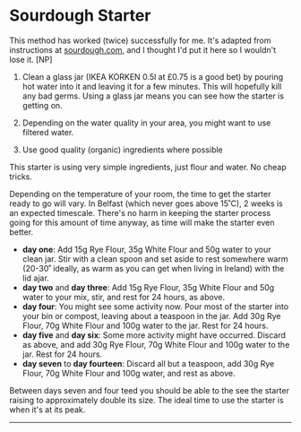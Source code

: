 # Sourdough Starter

This method has worked (twice) successfully for me. It's adapted from instructions at [sourdough.com](http://sourdough.com/blog/sourdom/beginners-blog-starter-scratch), and I thought I'd put it here so I wouldn't lose it. [NP]

1. Clean a glass jar (IKEA KORKEN 0.5l at £0.75 is a good bet) by pouring hot water into it and leaving it for a few minutes. This will hopefully kill any bad germs. Using a glass jar means you can see how the starter is getting on.

2. Depending on the water quality in your area, you might want to use filtered water.

3. Use good quality (organic) ingredients where possible

This starter is using very simple ingredients, just flour and water. No cheap tricks.

Depending on the temperature of your room, the time to get the starter ready to go will vary. In Belfast (which never goes above 15˚C), 2 weeks is an expected timescale. There's no harm in keeping the starter process going for this amount of time anyway, as time will make the starter even better.

* __day one__: Add 15g Rye Flour, 35g White Flour and 50g water to your clean jar. Stir with a clean spoon and set aside to rest somewhere warm (20-30˚ ideally, as warm as you can get when living in Ireland) with the lid ajar.
* __day two__ and __day three__: Add 15g Rye Flour, 35g White Flour and 50g water to your mix, stir, and rest for 24 hours, as above.
* __day four__: You might see some activity now. Pour most of the starter into your bin or compost, leaving about a teaspoon in the jar. Add 30g Rye Flour, 70g White Flour and 100g water to the jar. Rest for 24 hours.
* __day five__ and __day six__: Some more activity might have occurred. Discard as above, and add 30g Rye Flour, 70g White Flour and 100g water to the jar. Rest for 24 hours.
* __day seven__ to __day fourteen__: Discard all but a teaspoon, add 30g Rye Flour, 70g White Flour and 100g water, and rest as above. 

Between days seven and four teed you should be able to the see the starter raising to approximately double its size. The ideal time to use the starter is when it's at its peak.






---


